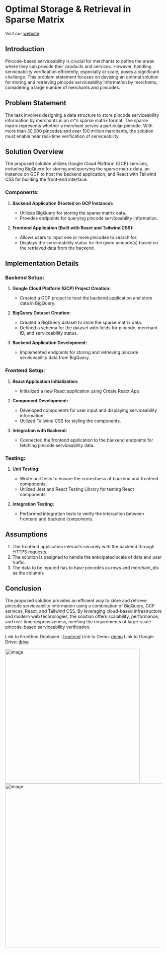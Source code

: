 # **Optimal Storage & Retrieval in Sparse Matrix**

Visit our [website](http://35.207.207.45:5173/).

## **Introduction**
Pincode-based serviceability is crucial for merchants to define the areas where they can provide their products and services. However, handling serviceability verification efficiently, especially at scale, poses a significant challenge. This problem statement focuses on devising an optimal solution for storing and retrieving pincode serviceability information by merchants, considering a large number of merchants and pincodes.

## **Problem Statement**
The task involves designing a data structure to store pincode serviceability information by merchants in an m*n sparse matrix format. The sparse matrix represents whether a merchant serves a particular pincode. With more than 30,000 pincodes and over 100 million merchants, the solution must enable near real-time verification of serviceability.

## **Solution Overview**
The proposed solution utilizes Google Cloud Platform (GCP) services, including BigQuery for storing and querying the sparse matrix data, an instance on GCP to host the backend application, and React with Tailwind CSS for building the front-end interface.

### **Components:**
1. **Backend Application (Hosted on GCP Instance):**
   - Utilizes BigQuery for storing the sparse matrix data.
   - Provides endpoints for querying pincode serviceability information.

2. **Frontend Application (Built with React and Tailwind CSS):**
   - Allows users to input one or more pincodes to search for.
   - Displays the serviceability status for the given pincode(s) based on the retrieved data from the backend.

## **Implementation Details**
### **Backend Setup:**
1. **Google Cloud Platform (GCP) Project Creation:**
   - Created a GCP project to host the backend application and store data in BigQuery.

2. **BigQuery Dataset Creation:**
   - Created a BigQuery dataset to store the sparse matrix data.
   - Defined a schema for the dataset with fields for pincode, merchant ID, and serviceability status.

3. **Backend Application Development:**
   - Implemented endpoints for storing and retrieving pincode serviceability data from BigQuery.

### **Frontend Setup:**
1. **React Application Initialization:**
   - Initialized a new React application using Create React App.

2. **Component Development:**
   - Developed components for user input and displaying serviceability information.
   - Utilized Tailwind CSS for styling the components.

3. **Integration with Backend:**
   - Connected the frontend application to the backend endpoints for fetching pincode serviceability data.

### **Testing:**
1. **Unit Testing:**
   - Wrote unit tests to ensure the correctness of backend and frontend components.
   - Utilized Jest and React Testing Library for testing React components.

2. **Integration Testing:**
   - Performed integration tests to verify the interaction between frontend and backend components.

## **Assumptions**
1. The frontend application interacts securely with the backend through HTTPS requests.
2. The solution is designed to handle the anticipated scale of data and user traffic.
3. The data to be inputed has to have pincodes as rows and merchant_ids as the columns

## **Conclusion**
The proposed solution provides an efficient way to store and retrieve pincode serviceability information using a combination of BigQuery, GCP services, React, and Tailwind CSS. By leveraging cloud-based infrastructure and modern web technologies, the solution offers scalability, performance, and real-time responsiveness, meeting the requirements of large-scale pincode-based serviceability verification.

Link to FrontEnd Deployed : [frontend](http://35.207.207.45:5173/)
Link to Demo: [demo](https://drive.google.com/file/d/1EvPhACkor5iJ9PvzWFo7-2qgihfy17UR/view?usp=drive_link)
Link to Google Drive: [drive](https://drive.google.com/drive/folders/1v4aFlVtSW4Px_1gnglEslMk6MQZaIxM-?usp=drive_link)

<img width="433" alt="image" src="https://github.com/Kavisha4/BuildForBharat/assets/76434647/ddb002e0-47bc-4725-bc8c-92a403051108">
<img width="531" alt="image" src="https://github.com/Kavisha4/BuildForBharat/assets/76434647/9df22367-b782-4aea-80ce-7d760dbb8a36">

